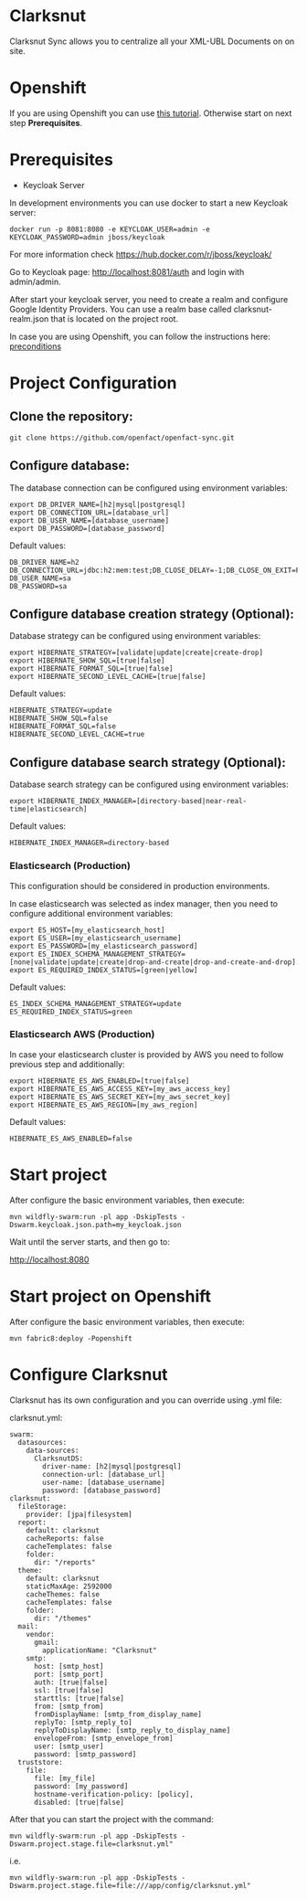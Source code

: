# Clarksnut
Clarksnut Sync allows you to centralize all your XML-UBL Documents on on site.

# Openshift
If you are using Openshift you can use [this tutorial](https://github.com/openfact/openfact-sync/blob/master/docs/openshift.md). Otherwise start on next step **Prerequisites**.

# Prerequisites
- Keycloak Server

In development environments you can use docker to start a new Keycloak server:

```
docker run -p 8081:8080 -e KEYCLOAK_USER=admin -e KEYCLOAK_PASSWORD=admin jboss/keycloak
```

For more information check <https://hub.docker.com/r/jboss/keycloak/>

Go to Keycloak page: <http://localhost:8081/auth> and login with admin/admin.

After start your keycloak server, you need to create a realm and configure Google Identity Providers. You can use a realm base called clarksnut-realm.json that is located on the project root.

In case you are using Openshift, you can follow the instructions here: [preconditions](https://github.com/openfact/openfact-sync/blob/master/PRECONDITIONS.md) 


# Project Configuration

## Clone the repository:
```
git clone https://github.com/openfact/openfact-sync.git
```

## Configure database:

The database connection can be configured using environment variables:
```
export DB_DRIVER_NAME=[h2|mysql|postgresql]
export DB_CONNECTION_URL=[database_url]
export DB_USER_NAME=[database_username]
export DB_PASSWORD=[database_password]
```

Default values:
```
DB_DRIVER_NAME=h2
DB_CONNECTION_URL=jdbc:h2:mem:test;DB_CLOSE_DELAY=-1;DB_CLOSE_ON_EXIT=FALSE
DB_USER_NAME=sa
DB_PASSWORD=sa
```


## Configure database creation strategy (Optional):

Database strategy can be configured using environment variables:
```
export HIBERNATE_STRATEGY=[validate|update|create|create-drop]
export HIBERNATE_SHOW_SQL=[true|false]
export HIBERNATE_FORMAT_SQL=[true|false]
export HIBERNATE_SECOND_LEVEL_CACHE=[true|false]
```

Default values:
```
HIBERNATE_STRATEGY=update
HIBERNATE_SHOW_SQL=false
HIBERNATE_FORMAT_SQL=false
HIBERNATE_SECOND_LEVEL_CACHE=true
```

## Configure database search strategy (Optional):

Database search strategy can be configured using environment variables:
```
export HIBERNATE_INDEX_MANAGER=[directory-based|near-real-time|elasticsearch]
```
Default values:
```
HIBERNATE_INDEX_MANAGER=directory-based
```

### Elasticsearch (Production)
This configuration should be considered in production environments.

In case elasticsearch was selected as index manager, then you need to configure additional environment variables:
```
export ES_HOST=[my_elasticsearch_host]
export ES_USER=[my_elasticsearch_username]
export ES_PASSWORD=[my_elasticsearch_password]
export ES_INDEX_SCHEMA_MANAGEMENT_STRATEGY=[none|validate|update|create|drop-and-create|drop-and-create-and-drop]
export ES_REQUIRED_INDEX_STATUS=[green|yellow]
```
Default values:
```
ES_INDEX_SCHEMA_MANAGEMENT_STRATEGY=update
ES_REQUIRED_INDEX_STATUS=green
```

### Elasticsearch AWS (Production)
In case your elasticsearch cluster is provided by AWS you need to follow previous step and additionally:

```
export HIBERNATE_ES_AWS_ENABLED=[true|false]
export HIBERNATE_ES_AWS_ACCESS_KEY=[my_aws_access_key]
export HIBERNATE_ES_AWS_SECRET_KEY=[my_aws_secret_key]
export HIBERNATE_ES_AWS_REGION=[my_aws_region]
```

Default values:
```
HIBERNATE_ES_AWS_ENABLED=false
```      

# Start project
After configure the basic environment variables, then execute:

```
mvn wildfly-swarm:run -pl app -DskipTests -Dswarm.keycloak.json.path=my_keycloak.json
```

Wait until the server starts, and then go to:

<http://localhost:8080>

# Start project on Openshift
After configure the basic environment variables, then execute:

```
mvn fabric8:deploy -Popenshift
```

# Configure Clarksnut
Clarksnut has its own configuration and you can override using .yml file:

clarksnut.yml:

```
swarm:
  datasources:
    data-sources:
      ClarksnutDS:
        driver-name: [h2|mysql|postgresql]
        connection-url: [database_url]
        user-name: [database_username]
        password: [database_password]
clarksnut:
  fileStorage:
    provider: [jpa|filesystem]
  report:
    default: clarksnut
    cacheReports: false
    cacheTemplates: false
    folder:
      dir: "/reports"
  theme:
    default: clarksnut
    staticMaxAge: 2592000
    cacheThemes: false
    cacheTemplates: false
    folder:
      dir: "/themes"
  mail:
    vendor:
      gmail:
        applicationName: "Clarksnut"
    smtp:
      host: [smtp_host]
      port: [smtp_port]
      auth: [true|false]
      ssl: [true|false]
      starttls: [true|false]      
      from: [smtp_from]
      fromDisplayName: [smtp_from_display_name]
      replyTo: [smtp_reply_to]
      replyToDisplayName: [smtp_reply_to_display_name]
      envelopeFrom: [smtp_envelope_from]
      user: [smtp_user]
      password: [smtp_password]
  truststore:
    file:
      file: [my_file]
      password: [my_password]
      hostname-verification-policy: [policy],
      disabled: [true|false]
``` 

After that you can start the project with the command:

```
mvn wildfly-swarm:run -pl app -DskipTests -Dswarm.project.stage.file=clarksnut.yml"
```

i.e.

```
mvn wildfly-swarm:run -pl app -DskipTests -Dswarm.project.stage.file=file:///app/config/clarksnut.yml"
```